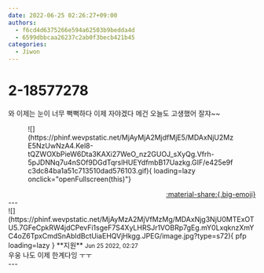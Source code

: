 ```yaml
---
date: 2022-06-25 02:26:27+09:00
authors:
  - f6cd4d6375266e594a62503b9bedda4d
  - 6599dbbcaa26237c2ab0f3becb421b45
categories:
  - Jiwon
---
```


# 2-18577278

<div class="post-container" markdown="1">
<div class="content-container md-sidebar__scrollwrap" markdown="1">

와 이제는 눈이 너무 뻑뻑하다 이제 자야겠다 메건 오늘도 고생했어 잘쟈~~
<figure markdown="1">
![](https://phinf.wevpstatic.net/MjAyMjA2MjdfMjE5/MDAxNjU2MzE5NzUwNzA4.Kel8-tQZWOXbPieW6Dta3KAXi27WeO_nz2GUOJ_sXyQg.Vfrh-5pJDNNq7u4nSOf9DGdTqrslHUEYdfmbB17Uazkg.GIF/e425e9fc3dc84ba1a51c713510dad576103.gif){ loading=lazy onclick="openFullscreen(this)"}
</figure>


</div>
</div>

<div style="text-align: right;" markdown="1">
<a href="https://weverse.io/fromis9/fanpost/2-18577278" style="text-align: right;">:material-share:{.big-emoji}</a>
</div>
---

<div class="comments-container md-sidebar__scrollwrap" markdown="1">
<div class="comment" markdown="1">
<div class='id-container' markdown="1">
![](https://phinf.wevpstatic.net/MjAyMzA2MjVfMzMg/MDAxNjg3NjU0MTExOTU5.7GFeCpkRW4jdCPevFi1sgeF7S4XyLHRSJr1VOBRp7gEg.mY0LxqknzXmYC4oZ6TpxCmdSnAbldBctUiaEHQVjHkgg.JPEG/image.jpg?type=s72){ pfp loading=lazy }
**<span class="artist">지원</span>** <small>Jun 25 2022, 02:27</small><br>
</div>
<div class='comment-body' markdown="1">
우웅 나도 이제 한계다잉 ㅜㅜ
</div>
</div>
</div>
---
